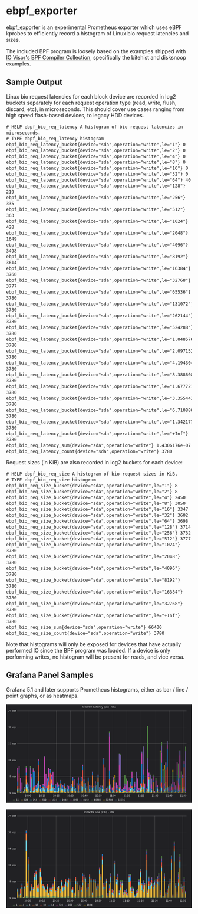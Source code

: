 # ebpf_exporter

ebpf_exporter is an experimental Prometheus exporter which uses eBPF kprobes to efficiently record
a histogram of Linux bio request latencies and sizes.

The included BPF program is loosely based on the examples shipped with [IO Visor's BPF Compiler
Collection](https://github.com/iovisor/bcc), specifically the bitehist and disksnoop examples.

## Sample Output

Linux bio request latencies for each block device are recorded in log2 buckets separately for each
request operation type (read, write, flush, discard, etc), in microseconds. This should cover use
cases ranging from high speed flash-based devices, to legacy HDD devices.

```
# HELP ebpf_bio_req_latency A histogram of bio request latencies in microseconds.
# TYPE ebpf_bio_req_latency histogram
ebpf_bio_req_latency_bucket{device="sda",operation="write",le="1"} 0
ebpf_bio_req_latency_bucket{device="sda",operation="write",le="2"} 0
ebpf_bio_req_latency_bucket{device="sda",operation="write",le="4"} 0
ebpf_bio_req_latency_bucket{device="sda",operation="write",le="8"} 0
ebpf_bio_req_latency_bucket{device="sda",operation="write",le="16"} 0
ebpf_bio_req_latency_bucket{device="sda",operation="write",le="32"} 0
ebpf_bio_req_latency_bucket{device="sda",operation="write",le="64"} 40
ebpf_bio_req_latency_bucket{device="sda",operation="write",le="128"} 219
ebpf_bio_req_latency_bucket{device="sda",operation="write",le="256"} 335
ebpf_bio_req_latency_bucket{device="sda",operation="write",le="512"} 363
ebpf_bio_req_latency_bucket{device="sda",operation="write",le="1024"} 428
ebpf_bio_req_latency_bucket{device="sda",operation="write",le="2048"} 1649
ebpf_bio_req_latency_bucket{device="sda",operation="write",le="4096"} 3498
ebpf_bio_req_latency_bucket{device="sda",operation="write",le="8192"} 3614
ebpf_bio_req_latency_bucket{device="sda",operation="write",le="16384"} 3760
ebpf_bio_req_latency_bucket{device="sda",operation="write",le="32768"} 3777
ebpf_bio_req_latency_bucket{device="sda",operation="write",le="65536"} 3780
ebpf_bio_req_latency_bucket{device="sda",operation="write",le="131072"} 3780
ebpf_bio_req_latency_bucket{device="sda",operation="write",le="262144"} 3780
ebpf_bio_req_latency_bucket{device="sda",operation="write",le="524288"} 3780
ebpf_bio_req_latency_bucket{device="sda",operation="write",le="1.048576e+06"} 3780
ebpf_bio_req_latency_bucket{device="sda",operation="write",le="2.097152e+06"} 3780
ebpf_bio_req_latency_bucket{device="sda",operation="write",le="4.194304e+06"} 3780
ebpf_bio_req_latency_bucket{device="sda",operation="write",le="8.388608e+06"} 3780
ebpf_bio_req_latency_bucket{device="sda",operation="write",le="1.6777216e+07"} 3780
ebpf_bio_req_latency_bucket{device="sda",operation="write",le="3.3554432e+07"} 3780
ebpf_bio_req_latency_bucket{device="sda",operation="write",le="6.7108864e+07"} 3780
ebpf_bio_req_latency_bucket{device="sda",operation="write",le="1.34217728e+08"} 3780
ebpf_bio_req_latency_bucket{device="sda",operation="write",le="+Inf"} 3780
ebpf_bio_req_latency_sum{device="sda",operation="write"} 1.4306176e+07
ebpf_bio_req_latency_count{device="sda",operation="write"} 3780
```

Request sizes (in KiB) are also recorded in log2 buckets for each device:

```
# HELP ebpf_bio_req_size A histogram of bio request sizes in KiB.
# TYPE ebpf_bio_req_size histogram
ebpf_bio_req_size_bucket{device="sda",operation="write",le="1"} 8
ebpf_bio_req_size_bucket{device="sda",operation="write",le="2"} 8
ebpf_bio_req_size_bucket{device="sda",operation="write",le="4"} 2450
ebpf_bio_req_size_bucket{device="sda",operation="write",le="8"} 3050
ebpf_bio_req_size_bucket{device="sda",operation="write",le="16"} 3347
ebpf_bio_req_size_bucket{device="sda",operation="write",le="32"} 3602
ebpf_bio_req_size_bucket{device="sda",operation="write",le="64"} 3698
ebpf_bio_req_size_bucket{device="sda",operation="write",le="128"} 3714
ebpf_bio_req_size_bucket{device="sda",operation="write",le="256"} 3732
ebpf_bio_req_size_bucket{device="sda",operation="write",le="512"} 3777
ebpf_bio_req_size_bucket{device="sda",operation="write",le="1024"} 3780
ebpf_bio_req_size_bucket{device="sda",operation="write",le="2048"} 3780
ebpf_bio_req_size_bucket{device="sda",operation="write",le="4096"} 3780
ebpf_bio_req_size_bucket{device="sda",operation="write",le="8192"} 3780
ebpf_bio_req_size_bucket{device="sda",operation="write",le="16384"} 3780
ebpf_bio_req_size_bucket{device="sda",operation="write",le="32768"} 3780
ebpf_bio_req_size_bucket{device="sda",operation="write",le="+Inf"} 3780
ebpf_bio_req_size_sum{device="sda",operation="write"} 66400
ebpf_bio_req_size_count{device="sda",operation="write"} 3780
```

Note that histograms will only be exposed for devices that have actually performed IO since the BPF
program was loaded. If a device is only performing writes, no histogram will be present for reads,
and vice versa.

## Grafana Panel Samples

Grafana 5.1 and later supports Prometheus histograms, either as bar / line / point graphs, or as
heatmaps.

![IO request latency](img/disk-io-request-latency.png)

![IO request size](img/disk-io-request-size.png)
